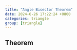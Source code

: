 ```yaml
---
title: "Angle Bisector Theorem"
date: 2024-6-26 17:22:24 +0800
categories: triangle
group: [triangle]
---
```


## Theorem

